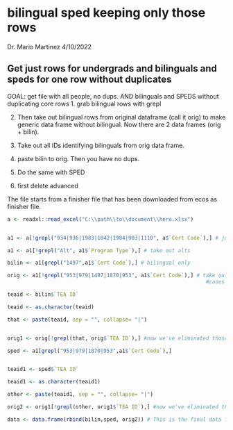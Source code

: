 bilingual sped keeping only those rows
================
Dr. Mario Martinez
4/10/2022

## Get just rows for undergrads and bilinguals and speds for one row without duplicates

GOAL: get file with all people, no dups. AND bilinguals and SPEDS
without duplicating core rows 1. grab bilingual rows with grepl

2.  Then take out bilingual rows from original dataframe (call it orig)
    to make generic data frame without bilingual. Now there are 2 data
    frames (orig + bilin).

3.  Take out all IDs identifying bilinguals from orig data frame.

4.  paste bilin to orig. Then you have no dups.

5.  Do the same with SPED

6.  first delete advanced

The file starts from a finisher file that has been downloaded from ecos
as finisher file.

``` r
a <- readxl::read_excel("C:\\path\\to\\document\\here.xlsx")


a1 <- a[!grepl("934|936|1983|1042|1984|903|1110", a$`Cert Code`),] # just undergrads--take out advanced

a1 <- a1[!grepl("Alt", a1$`Program Type`),] # take out alts

bilin <- a1[grepl("1497",a1$`Cert Code`),] # bilingual only

orig <- a1[!grepl("953|979|1497|1870|953", a1$`Cert Code`),] # take out codes for bilingual and sped but this leaves the rows for PSID 
                                                                #cases for those that have bilin and SPED we want to eliminate these

teaid <- bilin$`TEA ID`

teaid <- as.character(teaid)

that <- paste(teaid, sep = "", collapse= "|")


orig1 <- orig[!grepl(that, orig$`TEA ID`),] #now we've eliminated those cases that are bilin and have core

sped <- a1[grepl("953|979|1870|953",a1$`Cert Code`),]


teaid1 <- sped$`TEA ID`

teaid1 <- as.character(teaid1)

other <- paste(teaid1, sep = "", collapse= "|")

orig2 <- orig1[!grepl(other, orig1$`TEA ID`),] #now we've eliminated those cases that are bilin and have core and sped and have core... we just have core

data <- data.frame(rbind(bilin,sped, orig2)) # This is the final data frame without duplicates 
```
